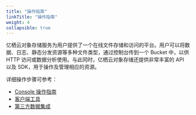 ```yaml
---
title: "操作指南"
linkTitle: "操作指南"
weight: 4
collapsible: true
---
```


亿栖云对象存储服务为用户提供了一个在线文件存储和访问的平台。用户可以将数据、日志、静态分发资源等多种文件类型，通过控制台传到一个 Bucket 中，以供 HTTP 访问或数据分析使用。与此同时，亿栖云对象存储还提供非常丰富的 API 以及 SDK，用于操作及管理相应的资源。

详细操作步骤可参考：
- [Console 操作指南](/storage/object-storage/manual/console/overview/)
- [客户端工具](/storage/object-storage/manual/tool/)
- [第三方数据集成](/storage/object-storage/manual/third_party_integration/)
